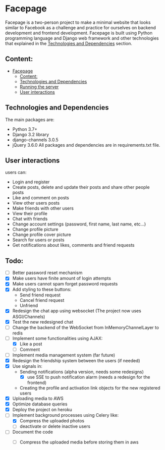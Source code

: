 # Facepage

Facepage is a two-person project to make a minimal website that looks similar to Facebook as a challenge and practice for ourselves on backend development and frontend development.
Facepage is built using Python programming language and Django web framework and other technologies that explained in the [Technologies and Dependencies](#technologies-and-dependencies) section.

## Content:
- [Facepage](#facepage)
  - [Content:](#content)
  - [Technologies and Dependencies](#technologies-and-dependencies)
  - [Running the server](#running-the-server)
  - [User interactions](#user-interactions)

## Technologies and Dependencies
The main packages are:
* Python 3.7+
* Django 3.2 library
* django-channels 3.0.5
* jQuery 3.6.0
All packages and dependencies are in requirements.txt file.

## User interactions
users can:

* Login and register
* Create posts, delete and update their posts and share other people posts
* Like and comment on posts
* View other users posts
* Make friends with other users
* View their profile
* Chat with friends
* Change account settings (password, first name, last name, etc...)
* Change profile picture
* Change profile cover picture
* Search for users or posts
* Get notifications about likes, comments and friend requests


## Todo:
- [ ] Better password reset mechanism
- [x] Make users have finite amount of login attempts
- [x] Make users cannot spam forget password requests
- [x] Add styling to these buttons:
    * Send friend request
    * Cancel friend request
    * Unfriend
- [x] Redesign the chat app using websocket (The project now uses ASGI/Channels)
- [x] Test the new redesigned chat
- [ ] Change the backend of the WebSocket from InMemoryChannelLayer to redis
- [ ] Implement some functionalities using AJAX:
  * [x] Like a post
  * [ ] Comment
- [ ] Implement media management system (far future)
- [x] Redesign the friendship system between the users (if needed)
- [x] Use signals in:
  * Sending notifications (alpha version, needs some redesigns)
    - [x] use SSE to push notification alarm (needs a redesign for the frontend)
  * Creating the profile and activation link objects for the new registered users
- [x] Uploading media to AWS
- [x] Optimize database queries
- [x] Deploy the project on heroku
- [ ] Implement background processes using Celery like:
  * [x] Compress the uploaded photos
  * [ ] deactivate or delete inactive users
- [ ] Document the code
  * [ ] Compress the uploaded media before storing them in aws

  

